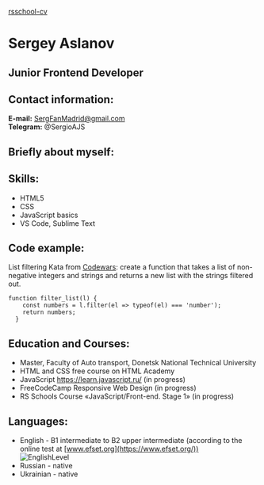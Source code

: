 [rsschool-cv](https://SergioAJS.github.io/rsschool-cv/cv)

# Sergey Aslanov

## Junior Frontend Developer


## Contact information:

**E-mail:** SergFanMadrid@gmail.com  
**Telegram:** @SergioAJS

## Briefly about myself:

## Skills:

- HTML5
- CSS
- JavaScript basics
- VS Code, Sublime Text

## Code example:

List filtering Kata from [Codewars](https://www.codewars.com/users/SergioJS): create a function that takes a list of non-negative integers and strings and returns a new list with the strings filtered out.

```
function filter_list(l) {
    const numbers = l.filter(el => typeof(el) === 'number');
    return numbers;
  }
```

## Education and Courses:

- Master, Faculty of Auto transport, Donetsk National Technical University
- HTML and CSS free course on HTML Academy
- JavaScript https://learn.javascript.ru/ (in progress)
- FreeCodeCamp Responsive Web Design (in progress)
- RS Schools Course «JavaScript/Front-end. Stage 1» (in progress)

## Languages:

- English - B1 intermediate to B2 upper intermediate (according to the online test at [www.efset.org](https://www.efset.org/))  
![EnglishLevel](/rsschool-cv/img/MyEnglishLevel.png)
- Russian - native
- Ukrainian - native